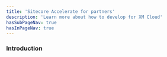 ```yaml
---
title: 'Sitecore Accelerate for partners'
description: 'Learn more about how to develop for XM Cloud'
hasSubPageNav: true
hasInPageNav: true
---
```


### Introduction